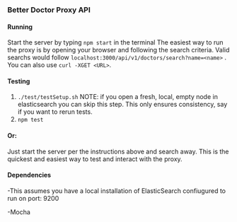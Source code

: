 ### Better Doctor Proxy API

#### Running
Start the server by typing `npm start` in the terminal
The easiest way to run the proxy is by opening your browser and following the search criteria. Valid
searchs would follow `localhost:3000/api/v1/doctors/search?name=<name>` . You can also use `curl -XGET <URL>`.

#### Testing
1. `./test/testSetup.sh` NOTE: if you open a fresh, local, empty node in elasticsearch you can skip this step. This only ensures consistency, say if you want to rerun tests.
2. `npm test`
#### Or: 
Just start the server per the instructions above and search away. This is the quickest and easiest way to test and 
interact with the proxy. 

#### Dependencies
-This assumes you have a local installation of ElasticSearch confiugured to run on port: 9200

-Mocha
